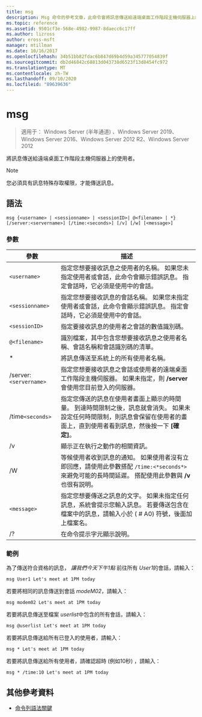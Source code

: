 ```yaml
---
title: msg
description: Msg 命令的參考文章，此命令會將訊息傳送給遠端桌面工作階段主機伺服器上的使用者
ms.topic: reference
ms.assetid: 9501cf3e-568e-4982-9987-8daecc6c17ff
ms.author: lizross
author: eross-msft
manager: mtillman
ms.date: 10/16/2017
ms.openlocfilehash: 34b51bb82fdac6b847d69b4d59a345777054839f
ms.sourcegitcommit: db2d46842c68813d043738d6523f13d8454fc972
ms.translationtype: MT
ms.contentlocale: zh-TW
ms.lasthandoff: 09/10/2020
ms.locfileid: "89639636"
---
```

# <a name="msg"></a>msg

> 適用于： Windows Server (半年通道) 、Windows Server 2019、Windows Server 2016、Windows Server 2012 R2、Windows Server 2012

將訊息傳送給遠端桌面工作階段主機伺服器上的使用者。

> [!NOTE]
> 您必須具有訊息特殊存取權限，才能傳送訊息。

## <a name="syntax"></a>語法

```
msg {<username> | <sessionname> | <sessionID>| @<filename> | *} [/server:<servername>] [/time:<seconds>] [/v] [/w] [<message>]
```

### <a name="parameters"></a>參數

| 參數 | 描述 |
| --------- | ----------- |
| `<username>` | 指定您想要接收訊息之使用者的名稱。 如果您未指定使用者或會話，此命令會顯示錯誤訊息。 指定會話時，它必須是使用中的會話。 |
| `<sessionname>` | 指定您想要接收訊息的會話名稱。 如果您未指定使用者或會話，此命令會顯示錯誤訊息。 指定會話時，它必須是使用中的會話。 |
| `<sessionID>` | 指定要接收訊息的使用者之會話的數值識別碼。 |
| `@<filename>` | 識別檔案，其中包含您想要接收訊息之使用者名稱、會話名稱和會話識別碼的清單。 |
| * | 將訊息傳送至系統上的所有使用者名稱。 |
| /server:`<servername>` | 指定您想要接收訊息之會話或使用者的遠端桌面工作階段主機伺服器。 如果未指定，則 **/server** 會使用您目前登入的伺服器。 |
| /time`<seconds>` | 指定您傳送的訊息在使用者畫面上顯示的時間量。 到達時間限制之後，訊息就會消失。 如果未設定任何時間限制，則訊息會保留在使用者的畫面上，直到使用者看到訊息，然後按一下 **[確定]**。 |
| /v | 顯示正在執行之動作的相關資訊。 |
| /W | 等候使用者收到訊息的通知。 如果使用者沒有立即回應，請使用此參數搭配 `/time:<*seconds*>` 來避免可能的長時間延遲。 搭配使用此參數與 **/v** 也很有説明。 |
| `<message>` | 指定您想要傳送之訊息的文字。 如果未指定任何訊息，系統會提示您輸入訊息。 若要傳送包含在檔案中的訊息，請輸入小於 ( # A0) 符號，後面加上檔案名。 |
| /? | 在命令提示字元顯示說明。 |

### <a name="examples"></a>範例

為了傳送符合資格的訊息， *讓我們今天下午1點* 前往所有 *User1*的會話，請輸入：

```
msg User1 Let's meet at 1PM today
```

若要將相同的訊息傳送到會話 *modeM02*，請輸入：

```
msg modem02 Let's meet at 1PM today
```

若要將訊息傳送至檔案 *userlist*中包含的所有會話，請輸入：

```
msg @userlist Let's meet at 1PM today
```

若要將訊息傳送給所有已登入的使用者，請輸入：

```
msg * Let's meet at 1PM today
```

若要將訊息傳送給所有使用者，請確認超時 (例如10秒) ，請輸入：

```
msg * /time:10 Let's meet at 1PM today
```

## <a name="additional-references"></a>其他參考資料

- [命令列語法關鍵](command-line-syntax-key.md)
